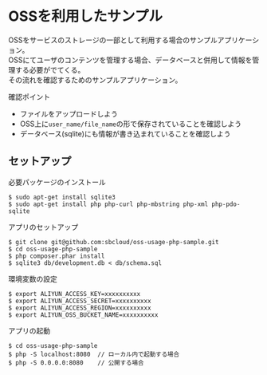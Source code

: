 # OSSを利用したサンプル
OSSをサービスのストレージの一部として利用する場合のサンプルアプリケーション。  
OSSにてユーザのコンテンツを管理する場合、データベースと併用して情報を管理する必要がでてくる。  
その流れを確認するためのサンプルアプリケーション。

確認ポイント
- ファイルをアップロードしよう
- OSS上に`user_name/file_name`の形で保存されていることを確認しよう
- データベース(sqlite)にも情報が書き込まれていることを確認しよう

## セットアップ
必要パッケージのインストール
```
$ sudo apt-get install sqlite3
$ sudo apt-get install php php-curl php-mbstring php-xml php-pdo-sqlite
```

アプリのセットアップ
```
$ git clone git@github.com:sbcloud/oss-usage-php-sample.git
$ cd oss-usage-php-sample
$ php composer.phar install
$ sqlite3 db/development.db < db/schema.sql
```

環境変数の設定
```
$ export ALIYUN_ACCESS_KEY=xxxxxxxxxx
$ export ALIYUN_ACCESS_SECRET=xxxxxxxxxx
$ export ALIYUN_ACCESS_REGION=xxxxxxxxxx
$ export ALIYUN_OSS_BUCKET_NAME=xxxxxxxxxx
```

アプリの起動
```
$ cd oss-usage-php-sample
$ php -S localhost:8080  // ローカル内で起動する場合
$ php -S 0.0.0.0:8080    // 公開する場合
```
